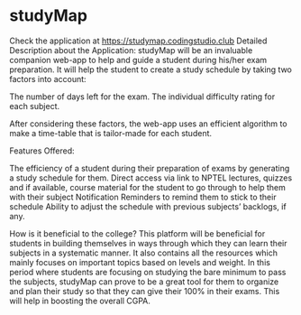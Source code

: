 # studyMap
Check the application at https://studymap.codingstudio.club
Detailed Description about the Application:
studyMap will be an invaluable companion web-app to help and guide a student during his/her exam preparation. It will help the student to create a study schedule by taking two factors into account:

The number of days left for the exam.
The individual difficulty rating for each subject. 

After considering these factors, the web-app uses an efficient algorithm to make a time-table that is tailor-made for each student.



Features Offered:

The efficiency of a student during their preparation of exams by generating a study schedule for them. 
Direct access via link to NPTEL lectures, quizzes and if available, course material for the student to go through to help them with their subject
Notification Reminders to remind them to stick to their schedule
Ability to adjust the schedule with previous subjects’ backlogs, if any.








How is it beneficial to the college?
This platform will be beneficial for students in building themselves in ways through which they can learn their subjects in a systematic manner. It also contains all the resources which mainly focuses on important topics based on levels and weight. In this period where students are focusing on studying the bare minimum to pass the subjects, studyMap can prove to be a great tool for them to organize and plan their study so that they can give their 100% in their exams. This will help in boosting the overall CGPA.
